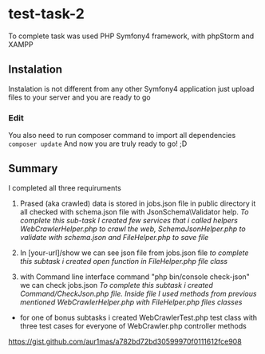 # test-task-2
To complete task was used PHP Symfony4 framework, with phpStorm and XAMPP 

## Instalation
Instalation is not different from any other Symfony4 application just upload files to your server and you are ready to go
### Edit
You also need to run composer command to import all dependencies 
`composer update`
And now you are truly ready to go! ;D 

## Summary 
I completed all three requiruments 

1. Prased (aka crawled) data is stored in jobs.json file in public directory it all checked with schema.json file with JsonSchema\Validator help. 
*To complete this sub-task I created few services that i called helpers WebCrawlerHelper.php to crawl the web, SchemaJsonHelper.php to validate with schema.json and FileHelper.php to save file*

2. In [your-url]/show we can see json file from jobs.json file
*to complete this subtask i created open function in FileHelper.php file class*

3. with Command line interface command "php bin/console check-json" we can check jobs.json 
*To complete this subtask i created Command/CheckJson.php file. Inside file I used methods from previous mentioned WebCrawlerHelper.php with FileHelper.php files classes*

* for one of bonus subtasks i created WebCrawlerTest.php test class with three test cases for everyone of WebCrawler.php controller methods 

https://gist.github.com/aur1mas/a782bd72bd30599970f0111612fce908 

